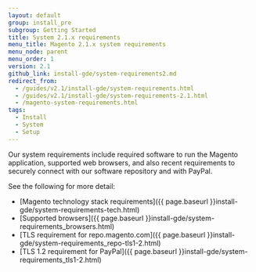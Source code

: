 ```yaml
---
layout: default
group: install_pre
subgroup: Getting Started
title: System 2.1.x requirements
menu_title: Magento 2.1.x system requirements
menu_node: parent
menu_order: 1
version: 2.1
github_link: install-gde/system-requirements2.md
redirect_from:
  - /guides/v2.1/install-gde/system-requirements.html
  - /guides/v2.1/install-gde/system-requirements-2.1.html
  - /magento-system-requirements.html
tags:
  - Install
  - System
  - Setup
---
```


Our system requirements include required software to run the Magento application, supported web browsers, and also recent requirements to securely connect with our software repository and with PayPal.

See the following for more detail:

*	[Magento technology stack requirements]({{ page.baseurl }}install-gde/system-requirements-tech.html)
*	[Supported browsers]({{ page.baseurl }}install-gde/system-requirements_browsers.html)
*	[TLS requirement for repo.magento.com]({{ page.baseurl }}install-gde/system-requirements_repo-tls1-2.html)
*	[TLS 1.2 requirement for PayPal]({{ page.baseurl }}install-gde/system-requirements_tls1-2.html)
